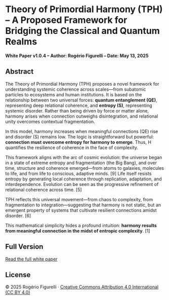 # Theory of Primordial Harmony (TPH) – A Proposed Framework for Bridging the Classical and Quantum Realms

**White Paper v1.0.4 – Author: Rogério Figurelli – Date: May 13, 2025**

## Abstract

The Theory of Primordial Harmony (TPH) proposes a novel framework for understanding systemic coherence across scales—from subatomic particles to ecosystems and human institutions. It is based on the relationship between two universal forces: **quantum entanglement (QE)**, representing deep relational coherence, and **entropy (S)**, representing systemic disorder. Rather than being driven by force or matter alone, harmony arises when connection outweighs disintegration, and relational unity overcomes contextual fragmentation.

In this model, harmony increases when meaningful connections (QE) rise and disorder (S) remains low. The logic is straightforward but powerful: **connection must overcome entropy for harmony to emerge**. Thus, H quantifies the resilience of coherence in the face of complexity.

This framework aligns with the arc of cosmic evolution: the universe began in a state of extreme entropy and fragmentation (the Big Bang), and over time, structure and coherence emerged—from atoms to galaxies, molecules to life, and from life to conscious, adaptive minds. [9] Life itself resists entropy by generating local coherence through replication, adaptation, and interdependence. Evolution can be seen as the progressive refinement of relational coherence across time. [5]

TPH reflects this universal movement—from chaos to complexity, from fragmentation to integration—suggesting that harmony is not static, but an emergent property of systems that cultivate resilient connections amidst disorder. [6]

This mathematical simplicity hides a profound intuition: **harmony results from meaningful connection in the midst of entropic complexity**. [1]

## Full Version

[Read the full white paper](https://github.com/rfigurelli/Theory-of-Primordial-Harmony/blob/main/THP_Theory_of_Primordial_Harmony_White_Paper_v1_0.md)

## License

© 2025 Rogério Figurelli · [Creative Commons Attribution 4.0 International (CC BY 4.0)](https://creativecommons.org/licenses/by/4.0/)
